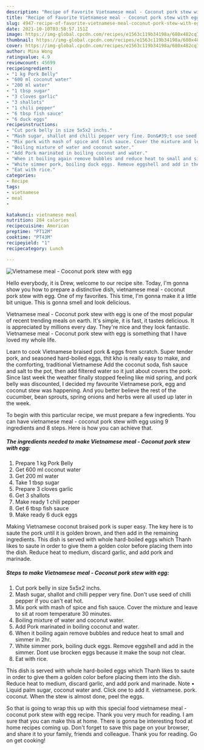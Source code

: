 ```yaml
---
description: "Recipe of Favorite Vietnamese meal - Coconut pork stew with egg"
title: "Recipe of Favorite Vietnamese meal - Coconut pork stew with egg"
slug: 4947-recipe-of-favorite-vietnamese-meal-coconut-pork-stew-with-egg
date: 2021-10-10T03:58:57.151Z
image: https://img-global.cpcdn.com/recipes/e1563c119b34198a/680x482cq70/vietnamese-meal-coconut-pork-stew-with-egg-recipe-main-photo.jpg
thumbnail: https://img-global.cpcdn.com/recipes/e1563c119b34198a/680x482cq70/vietnamese-meal-coconut-pork-stew-with-egg-recipe-main-photo.jpg
cover: https://img-global.cpcdn.com/recipes/e1563c119b34198a/680x482cq70/vietnamese-meal-coconut-pork-stew-with-egg-recipe-main-photo.jpg
author: Mina Wong
ratingvalue: 4.9
reviewcount: 45699
recipeingredient:
- "1 kg Pork Belly"
- "600 ml coconut water"
- "200 ml water"
- "1 tbsp sugar"
- "3 cloves garlic"
- "3 shallots"
- "1 chili pepper"
- "6 tbsp fish sauce"
- "6 duck eggs"
recipeinstructions:
- "Cut pork belly in size 5x5x2 inchs."
- "Mash sugar, shallot and chilli pepper very fine. Don&#39;t use seed of chilli pepper if you can&#39;t eat hot."
- "Mix pork with mash of spice and fish sauce. Cover the mixture and leave to sit at room temperature 30 minutes."
- "Boiling mixture of water and coconut water."
- "Add Pork marinated in boiling coconut and water."
- "When it boiling again remove bubbles and reduce heat to small and simmer in 2hr."
- "White simmer pork, boiling duck eggs. Remove eggshell and add in the simmer. Dont use brocken eggs because it make the soup not clear."
- "Eat with rice."
categories:
- Recipe
tags:
- vietnamese
- meal
- 

katakunci: vietnamese meal  
nutrition: 284 calories
recipecuisine: American
preptime: "PT12M"
cooktime: "PT43M"
recipeyield: "1"
recipecategory: Lunch

---
```



![Vietnamese meal - Coconut pork stew with egg](https://img-global.cpcdn.com/recipes/e1563c119b34198a/680x482cq70/vietnamese-meal-coconut-pork-stew-with-egg-recipe-main-photo.jpg)

Hello everybody, it is Drew, welcome to our recipe site. Today, I'm gonna show you how to prepare a distinctive dish, vietnamese meal - coconut pork stew with egg. One of my favorites. This time, I'm gonna make it a little bit unique. This is gonna smell and look delicious.

Vietnamese meal - Coconut pork stew with egg is one of the most popular of recent trending meals on earth. It's simple, it is fast, it tastes delicious. It is appreciated by millions every day. They're nice and they look fantastic. Vietnamese meal - Coconut pork stew with egg is something that I have loved my whole life.

Learn to cook Vietnamese braised pork &amp; eggs from scratch. Super tender pork, and seasoned hard-boiled eggs, thịt kho is really easy to make, and the comforting, traditional Vietnamese Add the coconut soda, fish sauce and salt to the pot, then add filtered water so it just about covers the pork. Since last week the weather finally stopped feeling like mid spring, and pork belly was discounted, I decided my favourite Vietnamese pork, egg and coconut stew was happening. And you better believe the rest of the cucumber, bean sprouts, spring onions and herbs were all used up later in the week.


To begin with this particular recipe, we must prepare a few ingredients. You can have vietnamese meal - coconut pork stew with egg using 9 ingredients and 8 steps. Here is how you can achieve that.

<!--inarticleads1-->

##### The ingredients needed to make Vietnamese meal - Coconut pork stew with egg:

1. Prepare 1 kg Pork Belly
1. Get 600 ml coconut water
1. Get 200 ml water
1. Take 1 tbsp sugar
1. Prepare 3 cloves garlic
1. Get 3 shallots
1. Make ready 1 chili pepper
1. Get 6 tbsp fish sauce
1. Make ready 6 duck eggs


Making Vietnamese coconut braised pork is super easy. The key here is to saute the pork until it is golden brown, and then add in the remaining ingredients. This dish is served with whole hard-boiled eggs which Thanh likes to saute in order to give them a golden color before placing them into the dish. Reduce heat to medium, discard garlic, and add pork and marinade. 

<!--inarticleads2-->

##### Steps to make Vietnamese meal - Coconut pork stew with egg:

1. Cut pork belly in size 5x5x2 inchs.
1. Mash sugar, shallot and chilli pepper very fine. Don&#39;t use seed of chilli pepper if you can&#39;t eat hot.
1. Mix pork with mash of spice and fish sauce. Cover the mixture and leave to sit at room temperature 30 minutes.
1. Boiling mixture of water and coconut water.
1. Add Pork marinated in boiling coconut and water.
1. When it boiling again remove bubbles and reduce heat to small and simmer in 2hr.
1. White simmer pork, boiling duck eggs. Remove eggshell and add in the simmer. Dont use brocken eggs because it make the soup not clear.
1. Eat with rice.


This dish is served with whole hard-boiled eggs which Thanh likes to saute in order to give them a golden color before placing them into the dish. Reduce heat to medium, discard garlic, and add pork and marinade. Note • Liquid palm sugar, coconut water and. Click one to add it. vietnamese. pork. coconut. When the stew is almost done, peel the eggs. 

So that is going to wrap this up with this special food vietnamese meal - coconut pork stew with egg recipe. Thank you very much for reading. I am sure that you can make this at home. There is gonna be interesting food at home recipes coming up. Don't forget to save this page on your browser, and share it to your family, friends and colleague. Thank you for reading. Go on get cooking!

